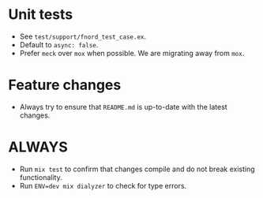 # Unit tests
- See `test/support/fnord_test_case.ex`.
- Default to `async: false`.
- Prefer `meck` over `mox` when possible. We are migrating away from `mox`.

# Feature changes
- Always try to ensure that `README.md` is up-to-date with the latest changes.

# ALWAYS
- Run `mix test` to confirm that changes compile and do not break existing functionality.
- Run `ENV=dev mix dialyzer` to check for type errors.
